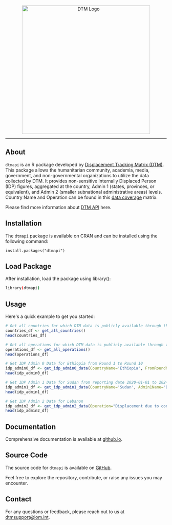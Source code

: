 <br>

<p align="center">
  <img alt="DTM Logo" src="https://dtm.iom.int/themes/custom/dtm_global/logo.svg" width="400">
</p>

-----------------

## About
`dtmapi` is an R package developed by [Displacement Tracking Matrix (DTM)](https://dtm.iom.int/). This package allows the humanitarian community, academia, media, government, and non-governmental organizations to utilize the data collected by DTM. It provides non-sensitive Internally Displaced Person (IDP) figures, aggregated at the country, Admin 1 (states, provinces, or equivalent), and Admin 2 (smaller subnational administrative areas) levels. Country Name and Operation can be found in this [data coverage](https://dtm.iom.int/data-and-analysis/dtm-api/data-coverage) matrix. 

Please find more information about [DTM API](https://dtm.iom.int/data-and-analysis/dtm-api) here.

## Installation
The `dtmapi` package is available on CRAN and can be installed using the following command:

```
install.packages("dtmapi")
```

## Load Package
After installation, load the package using library():
```sh
library(dtmapi)
```

## Usage
Here's a quick example to get you started:
```R
# Get all countries for which DTM data is publicly available through the API.
countries_df <- get_all_countries()
head(countries_df)

# Get all operations for which DTM data is publicly available through the API.
operations_df <- get_all_operations()
head(operations_df)

# Get IDP Admin 0 Data for Ethiopia from Round 1 to Round 10
idp_admin0_df <- get_idp_admin0_data(CountryName='Ethiopia', FromRoundNumber=1, ToRoundNumber=10)
head(idp_admin0_df)

# Get IDP Admin 1 Data for Sudan from reporting date 2020-01-01 to 2024-08-15
idp_admin1_df <- get_idp_admin1_data(CountryName='Sudan', Admin1Name="Blue Nile", FromReportingDate='2020-01-01', ToReportingDate='2024-08-15')
head(idp_admin1_df)

# Get IDP Admin 2 Data for Lebanon
idp_admin2_df <- get_idp_admin2_data(Operation="Displacement due to conflict", CountryName='Lebanon')
head(idp_admin2_df)
```
## Documentation
Comprehensive documentation is available at [github.io](https://displacement-tracking-matrix.github.io/dtmapi-R/).

## Source Code
The source code for `dtmapi` is available on [GitHub](https://github.com/Displacement-tracking-Matrix/dtmapi-R).

Feel free to explore the repository, contribute, or raise any issues you may encounter.

## Contact
For any questions or feedback, please reach out to us at [dtmsupport@iom.int](mailto:dtmsupport@iom.int).
